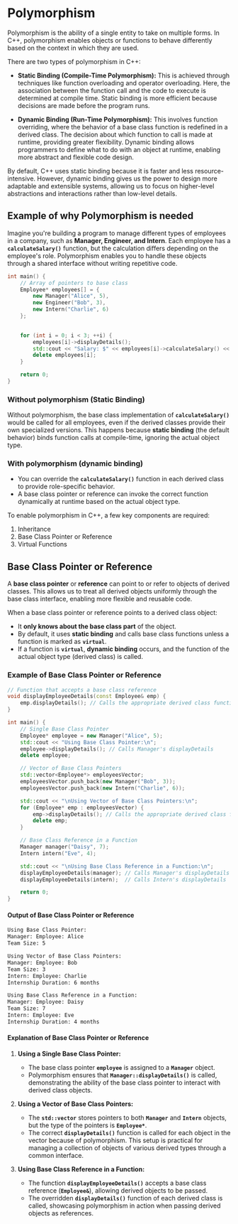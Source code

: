 # Polymorphism

Polymorphism is the ability of a single entity to take on multiple forms. In C++, polymorphism enables objects or functions to behave differently based on the context in which they are used.

There are two types of polymorphism in C++:

- **Static Binding (Compile-Time Polymorphism):** This is achieved through techniques like function overloading and operator overloading. Here, the association between the function call and the code to execute is determined at compile time. Static binding is more efficient because decisions are made before the program runs.

- **Dynamic Binding (Run-Time Polymorphism):** This involves function overriding, where the behavior of a base class function is redefined in a derived class. The decision about which function to call is made at runtime, providing greater flexibility. Dynamic binding allows programmers to define what to do with an object at runtime, enabling more abstract and flexible code design.

By default, C++ uses static binding because it is faster and less resource-intensive. However, dynamic binding gives us the power to design more adaptable and extensible systems, allowing us to focus on higher-level abstractions and interactions rather than low-level details.

## Example of why Polymorphism is needed

Imagine you're building a program to manage different types of employees in a company, such as **Manager, Engineer, and Intern**. Each employee has a **`calculateSalary()`** function, but the calculation differs depending on the employee's role. Polymorphism enables you to handle these objects through a shared interface without writing repetitive code.

```cpp
int main() {
    // Array of pointers to base class
    Employee* employees[] = {
        new Manager("Alice", 5),    
        new Engineer("Bob", 3),    
        new Intern("Charlie", 6)   
    };

    
    for (int i = 0; i < 3; ++i) {
        employees[i]->displayDetails();
        std::cout << "Salary: $" << employees[i]->calculateSalary() << "\n\n";
        delete employees[i];
    }

    return 0;
}
```

### Without polymorphism (Static Binding)

Without polymorphism, the base class implementation of **`calculateSalary()`** would be called for all employees, even if the derived classes provide their own specialized versions. This happens because **static binding** (the default behavior) binds function calls at compile-time, ignoring the actual object type.

### With polymorphism (dynamic binding)

- You can override the **`calculateSalary()`** function in each derived class to provide role-specific behavior.
- A base class pointer or reference can invoke the correct function dynamically at runtime based on the actual object type.

To enable polymorphism in C++, a few key components are required:

1. Inheritance
2. Base Class Pointer or Reference
3. Virtual Functions

## Base Class Pointer or Reference

A **base class pointer** or **reference** can point to or refer to objects of derived classes. This allows us to treat all derived objects uniformly through the base class interface, enabling more flexible and reusable code.

When a base class pointer or reference points to a derived class object:

- It **only knows about the base class part** of the object.
- By default, it uses **static binding** and calls base class functions unless a function is marked as **`virtual`**.
- If a function is **`virtual`**, **dynamic binding** occurs, and the function of the actual object type (derived class) is called.

### Example of Base Class Pointer or Reference

```cpp
// Function that accepts a base class reference
void displayEmployeeDetails(const Employee& emp) {
    emp.displayDetails(); // Calls the appropriate derived class function
}

int main() {
    // Single Base Class Pointer
    Employee* employee = new Manager("Alice", 5);
    std::cout << "Using Base Class Pointer:\n";
    employee->displayDetails(); // Calls Manager's displayDetails
    delete employee;

    // Vector of Base Class Pointers
    std::vector<Employee*> employeesVector;
    employeesVector.push_back(new Manager("Bob", 3));
    employeesVector.push_back(new Intern("Charlie", 6));

    std::cout << "\nUsing Vector of Base Class Pointers:\n";
    for (Employee* emp : employeesVector) {
        emp->displayDetails(); // Calls the appropriate derived class function
        delete emp;
    }

    // Base Class Reference in a Function
    Manager manager("Daisy", 7);
    Intern intern("Eve", 4);

    std::cout << "\nUsing Base Class Reference in a Function:\n";
    displayEmployeeDetails(manager); // Calls Manager's displayDetails
    displayEmployeeDetails(intern);  // Calls Intern's displayDetails

    return 0;
}
```

#### Output of Base Class Pointer or Reference

```txt
Using Base Class Pointer:
Manager: Employee: Alice
Team Size: 5

Using Vector of Base Class Pointers:
Manager: Employee: Bob
Team Size: 3
Intern: Employee: Charlie
Internship Duration: 6 months

Using Base Class Reference in a Function:
Manager: Employee: Daisy
Team Size: 7
Intern: Employee: Eve
Internship Duration: 4 months
```

#### Explanation of Base Class Pointer or Reference

1. **Using a Single Base Class Pointer:**

    - The base class pointer **`employee`** is assigned to a **`Manager`** object.
    - Polymorphism ensures that **`Manager::displayDetails()`** is called, demonstrating the ability of the base class pointer to interact with derived class objects.

2. **Using a Vector of Base Class Pointers:**

    - The **`std::vector`** stores pointers to both **`Manager`** and **`Intern`** objects, but the type of the pointers is **`Employee*`**.
    - The correct **`displayDetails()`** function is called for each object in the vector because of polymorphism. This setup is practical for managing a collection of objects of various derived types through a common interface.

3. **Using Base Class Reference in a Function:**

    - The function **`displayEmployeeDetails()`** accepts a base class reference (**`Employee&`**), allowing derived objects to be passed.
    - The overridden **`displayDetails()`** function of each derived class is called, showcasing polymorphism in action when passing derived objects as references.
